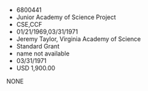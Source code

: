 * 6800441
* Junior Academy of Science Project
* CSE,CCF
* 01/21/1969,03/31/1971
* Jeremy Taylor, Virginia Academy of Science
* Standard Grant
*   name not available
* 03/31/1971
* USD 1,900.00

NONE